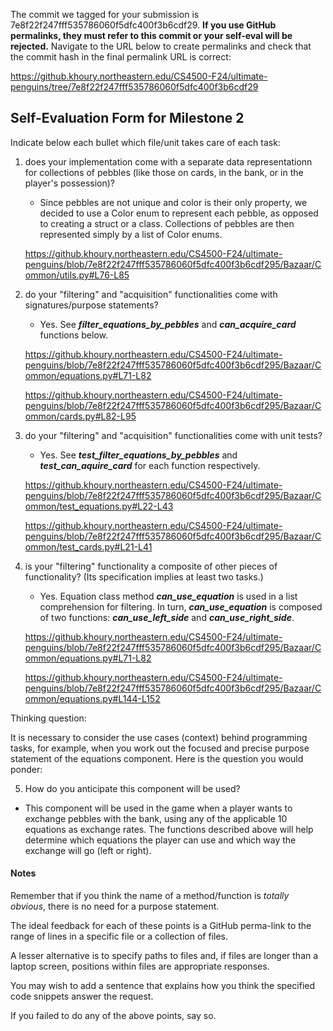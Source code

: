 The commit we tagged for your submission is 7e8f22f247fff535786060f5dfc400f3b6cdf29.
**If you use GitHub permalinks, they must refer to this commit or your self-eval will be rejected.**
Navigate to the URL below to create permalinks and check that the commit hash in the final permalink URL is correct:

https://github.khoury.northeastern.edu/CS4500-F24/ultimate-penguins/tree/7e8f22f247fff535786060f5dfc400f3b6cdf29

## Self-Evaluation Form for Milestone 2

Indicate below each bullet which file/unit takes care of each task:

1. does your implementation come with a separate data representationn
   for collections of pebbles (like those on cards, in the bank, or in
   the player's possession)? 
   
   - Since pebbles are not unique and color is their only property, we decided to use a Color enum to represent each pebble, as opposed to creating a struct or a class. Collections of pebbles are then represented simply by a list of Color enums.

   https://github.khoury.northeastern.edu/CS4500-F24/ultimate-penguins/blob/7e8f22f247fff535786060f5dfc400f3b6cdf295/Bazaar/Common/utils.py#L76-L85

2. do your "filtering" and "acquisition" functionalities come with
   signatures/purpose statements? 

   - Yes. See **_filter_equations_by_pebbles_** and **_can_acquire_card_** functions below.

   https://github.khoury.northeastern.edu/CS4500-F24/ultimate-penguins/blob/7e8f22f247fff535786060f5dfc400f3b6cdf295/Bazaar/Common/equations.py#L71-L82

   https://github.khoury.northeastern.edu/CS4500-F24/ultimate-penguins/blob/7e8f22f247fff535786060f5dfc400f3b6cdf295/Bazaar/Common/cards.py#L82-L95

3. do your "filtering" and "acquisition" functionalities come with
   unit tests? 

   - Yes. See **_test_filter_equations_by_pebbles_** and **_test_can_aquire_card_** for each function respectively.

   https://github.khoury.northeastern.edu/CS4500-F24/ultimate-penguins/blob/7e8f22f247fff535786060f5dfc400f3b6cdf295/Bazaar/Common/test_equations.py#L22-L43

   https://github.khoury.northeastern.edu/CS4500-F24/ultimate-penguins/blob/7e8f22f247fff535786060f5dfc400f3b6cdf295/Bazaar/Common/test_cards.py#L21-L41

4. is your "filtering" functionality a composite of other pieces of
   functionality? (Its specification implies at least two tasks.)
   
   - Yes. Equation class method **_can_use_equation_** is used in a list comprehension for filtering. In turn, **_can_use_equation_** is composed of two functions: **_can_use_left_side_** and **_can_use_right_side_**.
   
   https://github.khoury.northeastern.edu/CS4500-F24/ultimate-penguins/blob/7e8f22f247fff535786060f5dfc400f3b6cdf295/Bazaar/Common/equations.py#L71-L82

   https://github.khoury.northeastern.edu/CS4500-F24/ultimate-penguins/blob/7e8f22f247fff535786060f5dfc400f3b6cdf295/Bazaar/Common/equations.py#L144-L152

Thinking question: 

It is necessary to consider the use cases (context) behind
programming tasks, for example, when you work out the focused and
precise purpose statement of the equations component.  Here is the
question you would ponder: 

5. How do you anticipate this component will be used?

- This component will be used in the game when a player wants to exchange pebbles with the bank, using any of the applicable 10 equations as exchange rates. The functions described above will help determine which equations the player can use and which way the exchange will go (left or right).

#### Notes 

Remember that if you think the name of a method/function is _totally
obvious_, there is no need for a purpose statement.

The ideal feedback for each of these points is a GitHub perma-link to
the range of lines in a specific file or a collection of files.

A lesser alternative is to specify paths to files and, if files are
longer than a laptop screen, positions within files are appropriate
responses.

You may wish to add a sentence that explains how you think the
specified code snippets answer the request.

If you failed to do any of the above points, say so.

